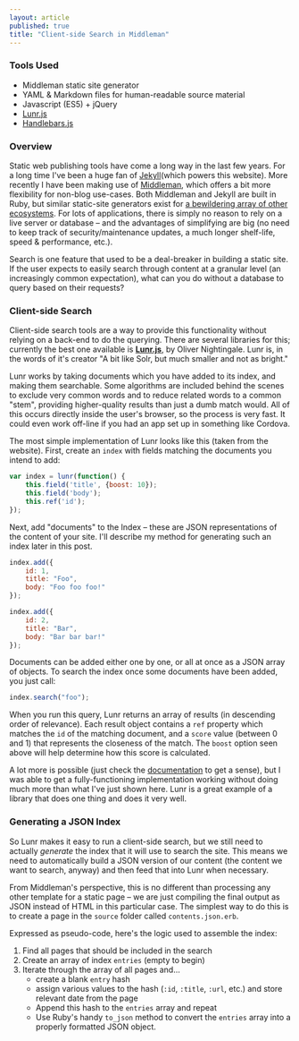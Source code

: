 ```yaml
---
layout: article
published: true
title: "Client-side Search in Middleman"
---
```


### Tools Used
- Middleman static site generator
- YAML & Markdown files for human-readable source material
- Javascript (ES5) + jQuery
- [Lunr.js](http://lunrjs.com/)
- [Handlebars.js](http://handlebarsjs.com/)

### Overview
Static web publishing tools have come a long way in the last few years. For a long time I've been a huge fan of [Jekyll](http://jekyllrb.com/)(which powers this website). More recently I have been making use of [Middleman](https://middlemanapp.com), which offers a bit more flexibility for non-blog use-cases. Both Middleman and Jekyll are built in Ruby, but similar static-site generators exist for [a bewildering array of other ecosystems](https://www.staticgen.com/). For lots of applications, there is simply no reason to rely on a live server or database – and the advantages of simplifying are big (no need to keep track of security/maintenance updates, a much longer shelf-life, speed & performance, etc.).

Search is one feature that used to be a deal-breaker in building a static site. If the user expects to easily search through content at a granular level (an increasingly common expectation), what can you do without a database to query based on their requests?

### Client-side Search
Client-side search tools are a way to provide this functionality without relying on a back-end to do the querying. There are several libraries for this; currently the best one available is [**Lunr.js**](http://lunrjs.com/), by Oliver Nightingale. Lunr is, in the words of it's creator "A bit like Solr, but much smaller and not as bright."

Lunr works by taking documents which you have added to its index, and making them searchable. Some algorithms are included behind the scenes to exclude very common words and to reduce related words to a common "stem", providing higher-quality results than just a dumb match would. All of this occurs directly inside the user's browser, so the process is very fast. It could even work off-line if you had an app set up in something like Cordova.

The most simple implementation of Lunr looks like this (taken from the website). First, create an `index` with fields matching the documents you intend to add:

```javascript
var index = lunr(function() {
	this.field('title', {boost: 10});
    this.field('body');
    this.ref('id');
});
```

Next, add "documents" to the Index – these are JSON representations of the content of your site. I'll describe my method for generating such an index later in this post.

```javascript
index.add({
	id: 1,
    title: "Foo",
    body: "Foo foo foo!"
});

index.add({
	id: 2,
    title: "Bar",
    body: "Bar bar bar!"
});
```

Documents can be added either one by one, or all at once as a JSON array of objects. To search the index once some documents have been added, you just call:

```javascript
index.search("foo");
```

When you run this query, Lunr returns an array of results (in descending order of relevance). Each result object contains a `ref` property which matches the `id` of the matching document, and a `score` value (between 0 and 1) that represents the closeness of the match. The `boost` option seen above will help determine how this score is calculated.

A lot more is possible (just check the [documentation](http://lunrjs.com/docs/) to get a sense), but I was able to get a fully-functioning implementation working without doing much more than what I've just shown here. Lunr is a great example of a library that does one thing and does it very well.

### Generating a JSON Index

So Lunr makes it easy to run a client-side search, but we still need to actually _generate_ the index that it will use to search the site. This means we need to automatically build a JSON version of our content (the content we want to search, anyway) and then feed that into Lunr when necessary.

From Middleman's perspective, this is no different than processing any other template for a static page – we are just compiling the final output as JSON instead of HTML in this particular case. The simplest way to do this is to create a page in the `source` folder called `contents.json.erb`.

Expressed as pseudo-code, here's the logic used to assemble the index:

1. Find all pages that should be included in the search
2. Create an array of index `entries` (empty to begin)
3. Iterate through the array of all pages and...
   - create a blank `entry` hash
   - assign various values to the hash (`:id`, `:title`, `:url`, etc.) and store relevant date from the page
   - Append this hash to the `entries` array and repeat
   - Use Ruby's handy `to_json` method to convert the `entries` array into a properly formatted JSON object.



































